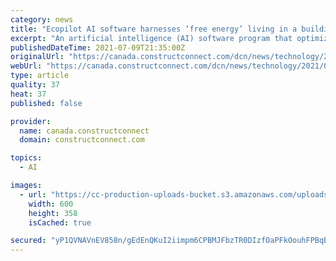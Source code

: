 ```yaml
---
category: news
title: "Ecopilot AI software harnesses ‘free energy’ living in a building"
excerpt: "An artificial intelligence (AI) software program that optimizes control of building automation systems to improve energy efficiency has proved its value at a BOMA BEST and LEED Certified office tower in Halifax."
publishedDateTime: 2021-07-09T21:35:00Z
originalUrl: "https://canada.constructconnect.com/dcn/news/technology/2021/07/ecopilot-ai-software-harnesses-free-energy-living-in-a-building"
webUrl: "https://canada.constructconnect.com/dcn/news/technology/2021/07/ecopilot-ai-software-harnesses-free-energy-living-in-a-building"
type: article
quality: 37
heat: 37
published: false

provider:
  name: canada.constructconnect
  domain: constructconnect.com

topics:
  - AI

images:
  - url: "https://cc-production-uploads-bucket.s3.amazonaws.com/uploads/2021/07/USE-Ecopilot-Cogswell-Tower-Halifax-web-2.jpg"
    width: 600
    height: 358
    isCached: true

secured: "yP1QVNAVnEV858n/gEdEnQKuI2iimpm6CPBMJFbzTR0DIzfOaPFkOouhFPBqBIukiBBFObgImPEkFSZA5JjI93BfZO+DyKqI1lNweaY5CfG0HvAOueAZnfLMLo66Jrphf0YxjIx/C4OMB0bVforriVqgdWtmzv+EMk2qfCDo+I9hv73NaNOiMceA6Na8NqTHOob5lhDtD9JNgOTOUM+2g2XzVUH80es1bCFRAt8pqUc+U8b+MFZIYFg2as5LBZ+s9EGxchDI7hve5on34YtAy1aIc8KyuNetR0UkByK2tWm6ysZhOgoqAG9k4fwPWdVerkrk+bChkoXRS+dGcqzbElMA+meTS8m0NLJc+I70Y2I=;Jo+b/58rv+C1Fh1tY1whgg=="
---
```


